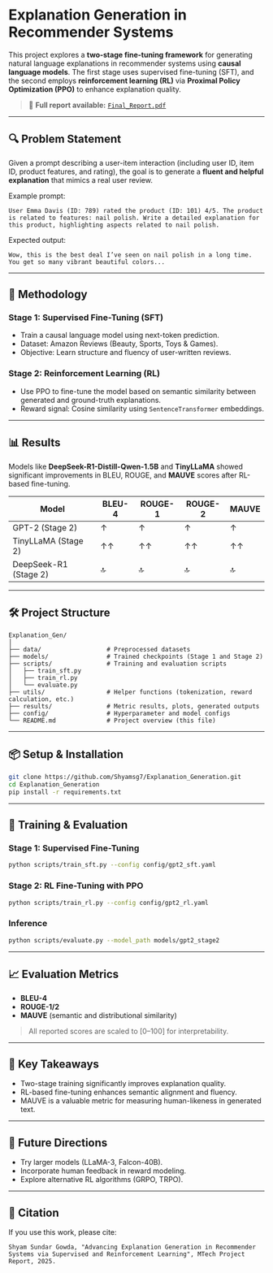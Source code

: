 # Explanation Generation in Recommender Systems

This project explores a **two-stage fine-tuning framework** for generating natural language explanations in recommender systems using **causal language models**. The first stage uses supervised fine-tuning (SFT), and the second employs **reinforcement learning (RL)** via **Proximal Policy Optimization (PPO)** to enhance explanation quality.

> 📘 **Full report available:** [`Final_Report.pdf`](./Final_Report.pdf)

---

## 🔍 Problem Statement

Given a prompt describing a user-item interaction (including user ID, item ID, product features, and rating), the goal is to generate a **fluent and helpful explanation** that mimics a real user review.

Example prompt:
```
User Emma Davis (ID: 789) rated the product (ID: 101) 4/5. The product is related to features: nail polish. Write a detailed explanation for this product, highlighting aspects related to nail polish.
```

Expected output:
```
Wow, this is the best deal I’ve seen on nail polish in a long time. You get so many vibrant beautiful colors...
```

---

## 🧠 Methodology

### Stage 1: Supervised Fine-Tuning (SFT)
- Train a causal language model using next-token prediction.
- Dataset: Amazon Reviews (Beauty, Sports, Toys & Games).
- Objective: Learn structure and fluency of user-written reviews.

### Stage 2: Reinforcement Learning (RL)
- Use PPO to fine-tune the model based on semantic similarity between generated and ground-truth explanations.
- Reward signal: Cosine similarity using `SentenceTransformer` embeddings.

---

## 📊 Results

Models like **DeepSeek-R1-Distill-Qwen-1.5B** and **TinyLLaMA** showed significant improvements in BLEU, ROUGE, and **MAUVE** scores after RL-based fine-tuning.

| Model                        | BLEU-4 | ROUGE-1 | ROUGE-2 | MAUVE  |
|-----------------------------|--------|----------|----------|--------|
| GPT-2 (Stage 2)             | ↑      | ↑        | ↑        | ↑      |
| TinyLLaMA (Stage 2)         | ↑↑     | ↑↑       | ↑↑       | ↑↑     |
| DeepSeek-R1 (Stage 2)       | 🔝      | 🔝        | 🔝        | 🔝      |

---

## 🛠️ Project Structure

```
Explanation_Gen/
│
├── data/                  # Preprocessed datasets
├── models/                # Trained checkpoints (Stage 1 and Stage 2)
├── scripts/               # Training and evaluation scripts
│   ├── train_sft.py
│   ├── train_rl.py
│   └── evaluate.py
├── utils/                 # Helper functions (tokenization, reward calculation, etc.)
├── results/               # Metric results, plots, generated outputs
├── config/                # Hyperparameter and model configs
└── README.md              # Project overview (this file)
```

---

## 📦 Setup & Installation

```bash
git clone https://github.com/Shyamsg7/Explanation_Generation.git
cd Explanation_Generation
pip install -r requirements.txt
```

---

## 🚀 Training & Evaluation

### Stage 1: Supervised Fine-Tuning
```bash
python scripts/train_sft.py --config config/gpt2_sft.yaml
```

### Stage 2: RL Fine-Tuning with PPO
```bash
python scripts/train_rl.py --config config/gpt2_rl.yaml
```

### Inference
```bash
python scripts/evaluate.py --model_path models/gpt2_stage2
```

---

## 📈 Evaluation Metrics

- **BLEU-4**
- **ROUGE-1/2**
- **MAUVE** (semantic and distributional similarity)

> All reported scores are scaled to [0–100] for interpretability.

---

## 📌 Key Takeaways

- Two-stage training significantly improves explanation quality.
- RL-based fine-tuning enhances semantic alignment and fluency.
- MAUVE is a valuable metric for measuring human-likeness in generated text.

---

## 🧪 Future Directions

- Try larger models (LLaMA-3, Falcon-40B).
- Incorporate human feedback in reward modeling.
- Explore alternative RL algorithms (GRPO, TRPO).

---

## 📄 Citation

If you use this work, please cite:
```
Shyam Sundar Gowda, "Advancing Explanation Generation in Recommender Systems via Supervised and Reinforcement Learning", MTech Project Report, 2025.
```
